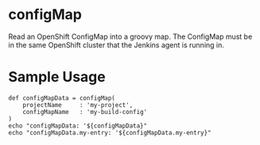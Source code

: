 # configMap

Read an OpenShift ConfigMap into a groovy map. The ConfigMap must be in the same OpenShift cluster that the Jenkins agent is running in.

# Sample Usage

```
def configMapData = configMap(
    projectName     : 'my-project',
    configMapName   : 'my-build-config'
)
echo "configMapData: '${configMapData}"
echo "configMapData.my-entry: '${configMapData.my-entry}"
```
